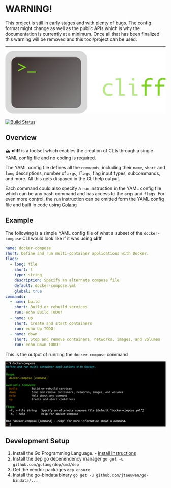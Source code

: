 # WARNING!
This project is still in early stages and with plenty of bugs. The config format might change as well as the public APIs which is why the documentation is currently at a minimum. Once all that has been finalized this warning will be removed and this tool/project can be used.

---

![Cliff Logo](docs/assets/logo.png "Cliff Logo")

[![Build Status](https://travis-ci.com/egjiri/cliff.svg?branch=master)](https://travis-ci.com/egjiri/cliff)

## Overview
🏔 **cliff** is a toolset which enables the creation of CLIs through a single YAML config file and no coding is required.

The YAML config file defines all the `commands`, including their `name`, `short` and `long` descriptions, number of `args`, `flags`, flag input types, subcommands, and more. All this gets dispayed in the CLI help output.

Each command could also specify a `run` instruction in the YAML config file which can be any bash command and has access to the `args` and `flags`. For even more control, the `run` instruction can be omitted form the YAML config file and built in code using [Golang](https://golang.org/)

## Example
The following is a simple YAML config file of what a subset of the `docker-compose` CLI would look like if it was using **cliff**

```yaml
name: docker-compose
short: Define and run multi-container applications with Docker.
flags:
  - long: file
    short: f
    type: string
    description: Specify an alternate compose file
    default: docker-compose.yml
    global: true
commands:
  - name: build
    short: Build or rebuild services
    run: echo Build TODO!
  - name: up
    short: Create and start containers
    run: echo Up TODO!
  - name: down
    short: Stop and remove containers, networks, images, and volumes
    run: echo Down TODO!
```

This is the output of running the `docker-compose` command

![Cliff Logo](docs/assets/output.png "Cliff Logo")

## Development Setup
1. Install the Go Programming Language. - [Install Instructions](https://golang.org/doc/install)
2. Install the dep go depenendency manager `go get -u github.com/golang/dep/cmd/dep`
3. Get the vendor packages `dep ensure`
4. Install the go-bindata binary `go get -u github.com/jteeuwen/go-bindata/...`
